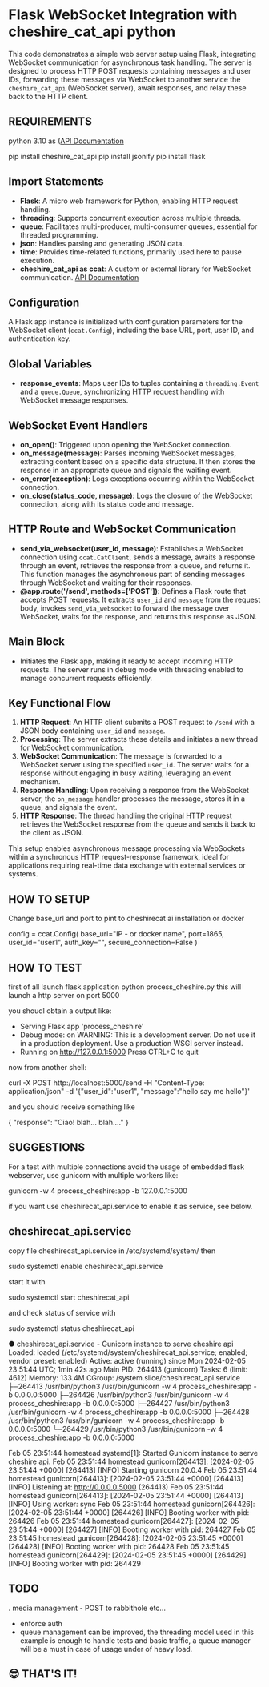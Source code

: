 # Flask WebSocket Integration with cheshire_cat_api python

This code demonstrates a simple web server setup using Flask, integrating WebSocket communication for asynchronous task handling. The server is designed to process HTTP POST requests containing messages and user IDs, forwarding these messages via WebSocket to another service the `cheshire_cat_api` (WebSocket server), await responses, and relay these back to the HTTP client.


## REQUIREMENTS
python 3.10 as ([API Documentation](https://cheshire-cat-ai.github.io/docs/technical/clientlib/clientlib-python/)

pip install cheshire_cat_api
pip install jsonify
pip install flask

## Import Statements

- **Flask**: A micro web framework for Python, enabling HTTP request handling.
- **threading**: Supports concurrent execution across multiple threads.
- **queue**: Facilitates multi-producer, multi-consumer queues, essential for threaded programming.
- **json**: Handles parsing and generating JSON data.
- **time**: Provides time-related functions, primarily used here to pause execution.
- **cheshire_cat_api as ccat**: A custom or external library for WebSocket communication. [API Documentation](https://cheshire-cat-ai.github.io/docs/technical/clientlib/clientlib-python/)

## Configuration

A Flask app instance is initialized with configuration parameters for the WebSocket client (`ccat.Config`), including the base URL, port, user ID, and authentication key.

## Global Variables

- **response_events**: Maps user IDs to tuples containing a `threading.Event` and a `queue.Queue`, synchronizing HTTP request handling with WebSocket message responses.

## WebSocket Event Handlers

- **on_open()**: Triggered upon opening the WebSocket connection.
- **on_message(message)**: Parses incoming WebSocket messages, extracting content based on a specific data structure. It then stores the response in an appropriate queue and signals the waiting event.
- **on_error(exception)**: Logs exceptions occurring within the WebSocket connection.
- **on_close(status_code, message)**: Logs the closure of the WebSocket connection, along with its status code and message.

## HTTP Route and WebSocket Communication

- **send_via_websocket(user_id, message)**: Establishes a WebSocket connection using `ccat.CatClient`, sends a message, awaits a response through an event, retrieves the response from a queue, and returns it. This function manages the asynchronous part of sending messages through WebSocket and waiting for their responses.
- **@app.route('/send', methods=['POST'])**: Defines a Flask route that accepts POST requests. It extracts `user_id` and `message` from the request body, invokes `send_via_websocket` to forward the message over WebSocket, waits for the response, and returns this response as JSON.

## Main Block

- Initiates the Flask app, making it ready to accept incoming HTTP requests. The server runs in debug mode with threading enabled to manage concurrent requests efficiently.


## Key Functional Flow

1. **HTTP Request**: An HTTP client submits a POST request to `/send` with a JSON body containing `user_id` and `message`.
2. **Processing**: The server extracts these details and initiates a new thread for WebSocket communication.
3. **WebSocket Communication**: The message is forwarded to a WebSocket server using the specified `user_id`. The server waits for a response without engaging in busy waiting, leveraging an event mechanism.
4. **Response Handling**: Upon receiving a response from the WebSocket server, the `on_message` handler processes the message, stores it in a queue, and signals the event.
5. **HTTP Response**: The thread handling the original HTTP request retrieves the WebSocket response from the queue and sends it back to the client as JSON.

This setup enables asynchronous message processing via WebSockets within a synchronous HTTP request-response framework, ideal for applications requiring real-time data exchange with external services or systems.


## HOW TO SETUP
Change base_url and port to pint to cheshirecat ai installation or docker

config = ccat.Config(
    base_url="IP - or docker name",
    port=1865,
    user_id="user1",
    auth_key="",
    secure_connection=False
)

## HOW TO TEST

 first of all launch flask application python process_cheshire.py this will launch a http server on port 5000

 you shoudl obtain a output like:
  * Serving Flask app 'process_cheshire'
  * Debug mode: on
  WARNING: This is a development server. Do not use it in a production deployment. Use a production WSGI server instead.
  * Running on http://127.0.0.1:5000
  Press CTRL+C to quit

  now from another shell:

 curl -X POST http://localhost:5000/send -H "Content-Type: application/json" -d '{"user_id":"user1", "message":"hello say me hello"}'

 and you should receive something like

 {
   "response": "Ciao! blah... blah...."
 }

## SUGGESTIONS

For a test with multiple connections avoid the usage of embedded flask webserver, use gunicorn with multiple workers like:

gunicorn -w 4 process_cheshire:app -b 127.0.0.1:5000

if you want use cheshirecat_api.service to enable it as service, see below.


## cheshirecat_api.service

copy file cheshirecat_api.service in  /etc/systemd/system/ then

sudo systemctl enable cheshirecat_api.service

start it with

sudo systemctl start  cheshirecat_api

and check status of service with 

sudo systemctl status cheshirecat_api

● cheshirecat_api.service - Gunicorn instance to serve cheshire api
     Loaded: loaded (/etc/systemd/system/cheshirecat_api.service; enabled; vendor preset: enabled)
     Active: active (running) since Mon 2024-02-05 23:51:44 UTC; 1min 42s ago
   Main PID: 264413 (gunicorn)
      Tasks: 6 (limit: 4612)
     Memory: 133.4M
     CGroup: /system.slice/cheshirecat_api.service
             ├─264413 /usr/bin/python3 /usr/bin/gunicorn -w 4 process_cheshire:app -b 0.0.0.0:5000
             ├─264426 /usr/bin/python3 /usr/bin/gunicorn -w 4 process_cheshire:app -b 0.0.0.0:5000
             ├─264427 /usr/bin/python3 /usr/bin/gunicorn -w 4 process_cheshire:app -b 0.0.0.0:5000
             ├─264428 /usr/bin/python3 /usr/bin/gunicorn -w 4 process_cheshire:app -b 0.0.0.0:5000
             └─264429 /usr/bin/python3 /usr/bin/gunicorn -w 4 process_cheshire:app -b 0.0.0.0:5000

Feb 05 23:51:44 homestead systemd[1]: Started Gunicorn instance to serve cheshire api.
Feb 05 23:51:44 homestead gunicorn[264413]: [2024-02-05 23:51:44 +0000] [264413] [INFO] Starting gunicorn 20.0.4
Feb 05 23:51:44 homestead gunicorn[264413]: [2024-02-05 23:51:44 +0000] [264413] [INFO] Listening at: http://0.0.0.0:5000 (264413)
Feb 05 23:51:44 homestead gunicorn[264413]: [2024-02-05 23:51:44 +0000] [264413] [INFO] Using worker: sync
Feb 05 23:51:44 homestead gunicorn[264426]: [2024-02-05 23:51:44 +0000] [264426] [INFO] Booting worker with pid: 264426
Feb 05 23:51:44 homestead gunicorn[264427]: [2024-02-05 23:51:44 +0000] [264427] [INFO] Booting worker with pid: 264427
Feb 05 23:51:45 homestead gunicorn[264428]: [2024-02-05 23:51:45 +0000] [264428] [INFO] Booting worker with pid: 264428
Feb 05 23:51:45 homestead gunicorn[264429]: [2024-02-05 23:51:45 +0000] [264429] [INFO] Booting worker with pid: 264429


 
## TODO

. media management - POST to rabbithole etc...
- enforce auth
- queue management can be improved, the threading model used in this example is enough to handle tests and basic traffic, a queue manager will be a must in case of usage under of heavy load.

## :sunglasses: THAT'S IT!




